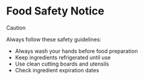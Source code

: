 # Food Safety Notice

> [!CAUTION]
> Always follow these safety guidelines:

* Always wash your hands before food preparation
* Keep ingredients refrigerated until use
* Use clean cutting boards and utensils
* Check ingredient expiration dates